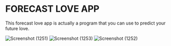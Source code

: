 <h1> FORECAST LOVE APP </h1>

<p>This forecast love app is actually a program that you can use to predict your future love.</p>

![Screenshot (1251)](https://user-images.githubusercontent.com/125409221/229795394-a68d31b9-acb6-44e8-a7dd-3b956e00270a.png)
![Screenshot (1253)](https://user-images.githubusercontent.com/125409221/229795423-e6327644-f365-4ff6-844d-fab7df2461c7.png)
![Screenshot (1252)](https://user-images.githubusercontent.com/125409221/229795410-ab7e9155-b918-4d05-9d39-e8adedd868db.png)

